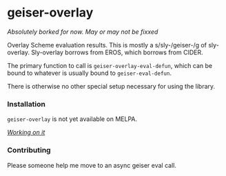 # geiser-overlay

*Absolutely borked for now. May or may not be fixxed*

<!--
[![MELPA](https://melpa.org/packages/geiser-overlay-badge.svg)](https://melpa.org/#/geiser-overlay)
[![MELPA Stable](https://stable.melpa.org/packages/geiser-overlay-badge.svg)](https://stable.melpa.org/#/geiser-overlay)
-->

Overlay Scheme evaluation results.
This is mostly a s/sly-/geiser-/g of sly-overlay.
Sly-overlay borrows from EROS, which borrows from CIDER.

The primary function to call is `geiser-overlay-eval-defun`, which can be bound to
whatever is usually bound to `geiser-eval-defun`.

There is otherwise no other special setup necessary for using the library.

### Installation

`geiser-overlay` is not yet available on MELPA.

[*Working on it*](https://github.com/melpa/melpa/pull/9148)

### Contributing

Please someone help me move to an async geiser eval call.